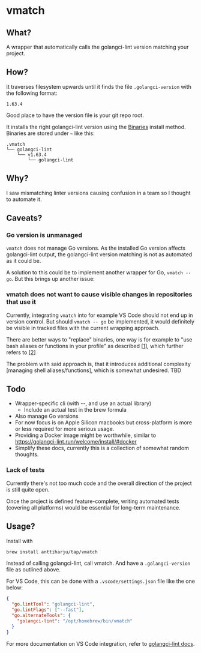 # vmatch

## What?

A wrapper that automatically calls the golangci-lint version matching your project.

## How?

It traverses filesystem upwards until it finds the file `.golangci-version` with the following format:

```
1.63.4
```

Good place to have the version file is your git repo root.

It installs the right golangci-lint version using the [Binaries](https://golangci-lint.run/welcome/install/#binaries) install method. Binaries are stored under `~` like this:

```
.vmatch
└── golangci-lint
    └── v1.63.4
        └── golangci-lint
```

## Why?

I saw mismatching linter versions causing confusion in a team so I thought to automate it.

## Caveats?

### Go version is unmanaged

`vmatch` does not manage Go versions. As the installed Go version affects golangci-lint output, the golangci-lint version matching is not as automated as it could be.

A solution to this could be to implement another wrapper for Go, `vmatch -- go`. But this brings up another issue:

### vmatch does not want to cause visible changes in repositories that use it

Currently, integrating `vmatch` into for example VS Code should not end up in version control. But should `vmatch -- go` be implemented, it would definitely be visible in tracked files with the current wrapping approach.

There are better ways to "replace" binaries, one way is for example to "use bash aliases or functions in your profile" as described [\[1\]](https://scriptingosx.com/2017/05/where-paths-come-from/), which further refers to [\[2\]](https://scriptingosx.com/2017/05/configuring-bash-with-aliases-and-functions/)

The problem with said approach is, that it introduces additional complexity [managing shell aliases/functions], which is somewhat undesired. TBD

## Todo

- Wrapper-specific cli (with --, and use an actual library)
  - Include an actual test in the brew formula
- Also manage Go versions
- For now focus is on Apple Silicon macbooks but cross-platform is more or less required for more serious usage.
- Providing a Docker image might be worthwhile, similar to https://golangci-lint.run/welcome/install/#docker
- Simplify these docs, currently this is a collection of somewhat random thoughts.

### Lack of tests

Currently there's not too much code and the overall direction of the project is still quite open.

Once the project is defined feature-complete, writing automated tests (covering all platforms) would be essential for long-term maintenance.

## Usage?

Install with

```sh
brew install anttiharju/tap/vmatch
```

Instead of calling golangci-lint, call vmatch. And have a `.golangci-version` file as outlined above.

For VS Code, this can be done with a `.vscode/settings.json` file like the one below:

```json
{
  "go.lintTool": "golangci-lint",
  "go.lintFlags": ["--fast"],
  "go.alternateTools": {
    "golangci-lint": "/opt/homebrew/bin/vmatch"
  }
}
```

For more documentation on VS Code integration, refer to [golangci-lint docs](https://golangci-lint.run/welcome/integrations/#go-for-visual-studio-code).
